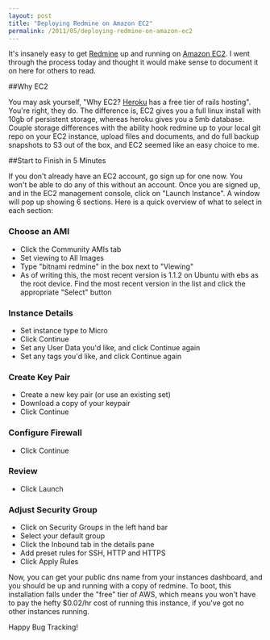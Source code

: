 ```yaml
---
layout: post
title: "Deploying Redmine on Amazon EC2"
permalink: /2011/05/deploying-redmine-on-amazon-ec2
---
```


It's insanely easy to get [Redmine](http://www.redmine.org) up and running on [Amazon EC2](http://aws.amazon.com/ec2/).  I went through the process
today and thought it would make sense to document it on here for others to read.

##Why EC2

You may ask yourself, "Why EC2? [Heroku](http://www.heroku.com) has a free tier of rails hosting". You're right, they do.  The difference is, EC2 gives you a full linux install with 10gb of persistent storage, whereas heroku gives you a 5mb database.  Couple storage differences with the ability hook redmine up to your local git repo on your EC2 instance, upload files and documents, and do full backup snapshots to S3 out of the box, and EC2 seemed like an easy choice to me.

##Start to Finish in 5 Minutes  

If you don't already have an EC2 account, go sign up for one now.  You won't be able to do any of this without an account.  Once you are signed up, and in the EC2 management console, click on "Launch Instance".  A window will pop up showing 6 sections. Here is a quick overview of what to select in each section:

### Choose an AMI 
* Click the Community AMIs tab
* Set viewing to All Images
* Type "bitnami redmine" in the box next to "Viewing"
* As of writing this, the most recent version is 1.1.2 on Ubuntu with ebs as the root device.  Find the most recent version in the list and click the appropriate "Select" button

### Instance Details
* Set instance type to Micro
* Click Continue
* Set any User Data you'd like, and click Continue again
* Set any tags you'd like, and click Continue again

### Create Key Pair

* Create a new key pair (or use an existing set)
* Download a copy of your keypair
* Click Continue

### Configure Firewall

* Click Continue

### Review

* Click Launch

### Adjust Security Group

* Click on Security Groups in the left hand bar
* Select your default group
* Click the Inbound tab in the details pane
* Add preset rules for SSH, HTTP and HTTPS
* Click Apply Rules

Now, you can get your public dns name from your instances dashboard, and you should be up and running with a copy of redmine.  To boot, this installation falls under the "free" tier of AWS, which means you won't have to pay the hefty $0.02/hr cost of running this instance, if you've got no other instances running.

Happy Bug Tracking!

